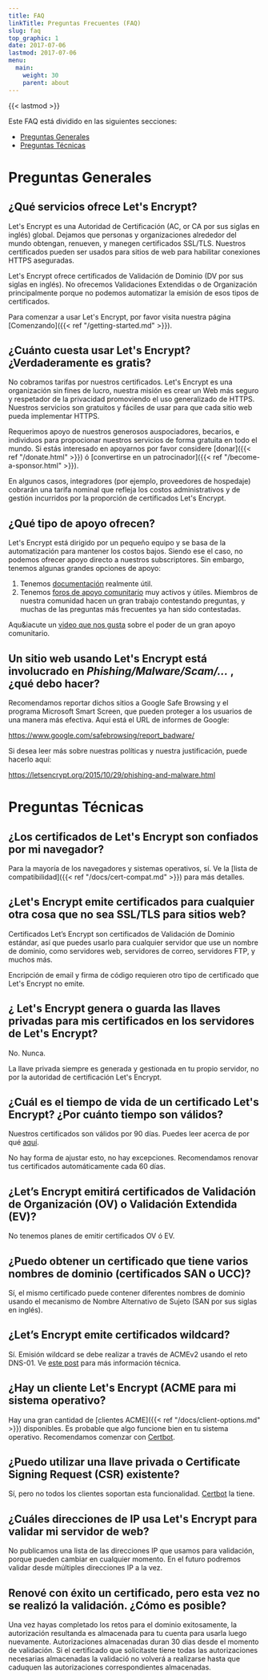```yaml
---
title: FAQ
linkTitle: Preguntas Frecuentes (FAQ)
slug: faq
top_graphic: 1
date: 2017-07-06
lastmod: 2017-07-06
menu:
  main:
    weight: 30
    parent: about
---
```


{{< lastmod >}}

Este FAQ está dividido en las siguientes secciones:

* [Preguntas Generales](#general)
* [Preguntas Técnicas](#technical)

# <a name="general">Preguntas Generales</a>

## ¿Qué servicios ofrece Let's Encrypt?

Let's Encrypt es una Autoridad de Certificación (AC, or CA por sus siglas en inglés) global. Dejamos que personas y organizaciones alrededor del mundo obtengan, renueven, y manegen certificados SSL/TLS. Nuestros certificados pueden ser usados para sitios de web para habilitar conexiones HTTPS aseguradas.

Let's Encrypt ofrece certificados de Validación de Dominio (DV por sus siglas en inglés). No ofrecemos Validaciones Extendidas o de Organización principalmente porque no podemos automatizar la emisión de esos tipos de certificados.

Para comenzar a usar Let's Encrypt, por favor visita nuestra página [Comenzando]({{< ref "/getting-started.md" >}}).

## ¿Cuánto cuesta usar Let's Encrypt? ¿Verdaderamente es gratis?

No cobramos tarifas por nuestros certificados. Let's Encrypt es una organización sin fines de lucro, nuestra misión es crear un Web más seguro y respetador de la privacidad promoviendo el uso generalizado de HTTPS. Nuestros servicios son gratuitos y fáciles de usar para que cada sitio web pueda implementar HTTPS.

Requerimos apoyo de nuestros generosos auspociadores, becarios, e individuos para propocionar nuestros servicios de forma gratuita en todo el mundo. Si estás interesado en apoyarnos por favor considere [donar]({{< ref "/donate.html" >}}) ó [convertirse en un patrocinador]({{< ref "/become-a-sponsor.html" >}}).

En algunos casos, integradores (por ejemplo, proveedores de hospedaje) cobrarán una tarifa nominal que refleja los costos administrativos y de gestión incurridos por la proporción de certificados Let's Encrypt.

## ¿Qué tipo de apoyo ofrecen?

Let's Encrypt está dirigido por un pequeño equipo y se basa de la automatización para mantener los costos bajos. Siendo ese el caso, no podemos ofrecer apoyo directo a nuestros subscriptores. Sin embargo, tenemos algunas grandes opciones de apoyo: 

1. Tenemos [documentación](/es/docs/) realmente útil.
2. Tenemos [foros de apoyo comunitario](https://community.letsencrypt.org/) muy activos y útiles. Miembros de nuestra comunidad hacen un gran trabajo contestando preguntas, y muchas de las preguntas más frecuentes ya han sido contestadas.

Aqu&iacute un [video que nos gusta](https://www.youtube.com/watch?v=Xe1TZaElTAs) sobre el poder de un gran apoyo comunitario.

## Un sitio web usando Let's Encrypt está involucrado en *Phishing/Malware/Scam/...* , ¿qué debo hacer?

Recomendamos reportar dichos sitios a Google Safe Browsing y el programa Microsoft Smart Screen, que pueden proteger a los usuarios de una manera más efectiva. Aquí está el URL de informes de Google:

https://www.google.com/safebrowsing/report_badware/

Si desea leer más sobre nuestras políticas y nuestra justificación, puede hacerlo aquí:

https://letsencrypt.org/2015/10/29/phishing-and-malware.html

# <a name="technical">Preguntas Técnicas</a>

## ¿Los certificados de Let's Encrypt son confiados por mi navegador?

Para la mayoría de los navegadores y sistemas operativos, sí. Ve la [lista de compatibilidad]({{< ref "/docs/cert-compat.md" >}}) para más detalles.

## ¿Let's Encrypt emite certificados para cualquier otra cosa que no sea SSL/TLS para sitios web?

Certificados Let’s Encrypt son certificados de Validación de Dominio estándar, así que puedes usarlo para cualquier servidor que use un nombre de dominio, como servidores web, servidores de correo, servidores FTP, y muchos más.

Encripción de email y firma de código requieren otro tipo de certificado que Let's Encrypt no emite.

## ¿ Let's Encrypt genera o guarda las llaves privadas para mis certificados en los servidores de Let's Encrypt?

No. Nunca.

La llave privada siempre es generada y gestionada en tu propio servidor, no por la autoridad de certificación Let's Encrypt.

## ¿Cuál es el tiempo de vida de un certificado Let's Encrypt? ¿Por cuánto tiempo son válidos?

Nuestros certificados son válidos por 90 días. Puedes leer acerca de por qué [aquí](/2015/11/09/why-90-days.html).

No hay forma de ajustar esto, no hay excepciones. Recomendamos renovar tus certificados automáticamente cada 60 días.

## ¿Let’s Encrypt emitirá certificados de Validación de Organización (OV) o Validación Extendida (EV)?

No tenemos planes de emitir certificados OV ó EV.

## ¿Puedo obtener un certificado que tiene varios nombres de dominio (certificados SAN o UCC)?

Sí, el mismo certificado puede contener diferentes nombres de dominio usando el mecanismo de Nombre Alternativo de Sujeto (SAN por sus siglas en inglés).

## ¿Let’s Encrypt emite certificados wildcard?

Sí. Emisión wildcard se debe realizar a través de ACMEv2 usando el reto DNS-01. Ve [este post](https://community.letsencrypt.org/t/acme-v2-production-environment-wildcards/55578) para más información técnica.

## ¿Hay un cliente Let's Encrypt (ACME para mi sistema operativo?

Hay una gran cantidad de [clientes ACME]({{< ref "/docs/client-options.md" >}}) disponibles. Es probable que algo funcione bien en tu sistema operativo. Recomendamos comenzar con [Certbot](https://certbot.eff.org/).

## ¿Puedo utilizar una llave privada o Certificate Signing Request (CSR) existente?

Sí, pero no todos los clientes soportan esta funcionalidad. [Certbot](https://certbot.eff.org/) la tiene.

## ¿Cuáles direcciones de IP usa Let's Encrypt para validar mi servidor de web?

No publicamos una lista de las direcciones IP que usamos para validación, porque pueden cambiar en cualquier momento. En el futuro podremos validar desde múltiples direcciones IP a la vez.

## Renové con éxito un certificado, pero esta vez no se realizó la validación. ¿Cómo es posible?

Una vez hayas completado los retos para el dominio exitosamente, la autorización resultanda es almacenada para tu cuenta para usarla luego nuevamente. Autorizaciones almacenadas duran 30 dias desde el momento de validación.
Si el certificado que solicitaste tiene todas las autorizaciones necesarias almacenadas la validació no volverá a realizarse hasta que caduquen las autorizaciones correspondientes almacenadas.
